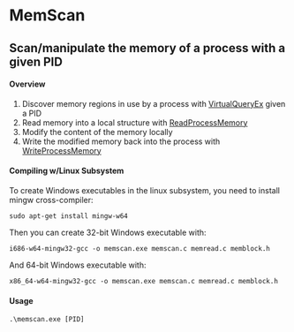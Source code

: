 # MemScan
## Scan/manipulate the memory of a process with a given PID

#### Overview
1. Discover memory regions in use by a process with [VirtualQueryEx](https://msdn.microsoft.com/en-us/library/windows/desktop/aa366907(v=vs.85).aspx) given a PID
2. Read memory into a local structure with [ReadProcessMemory](https://msdn.microsoft.com/en-us/library/windows/desktop/ms680553(v=vs.85).aspx)
3. Modify the content of the memory locally
4. Write the modified memory back into the process with [WriteProcessMemory](https://msdn.microsoft.com/en-us/library/windows/desktop/ms681674(v=vs.85).aspx)


#### Compiling w/Linux Subsystem

To create Windows executables in the linux subsystem, you need to install mingw cross-compiler:

```
sudo apt-get install mingw-w64
```

Then you can create 32-bit Windows executable with:

```
i686-w64-mingw32-gcc -o memscan.exe memscan.c memread.c memblock.h
```

And 64-bit Windows executable with:

```
x86_64-w64-mingw32-gcc -o memscan.exe memscan.c memread.c memblock.h
```

#### Usage

```
.\memscan.exe [PID]
```
